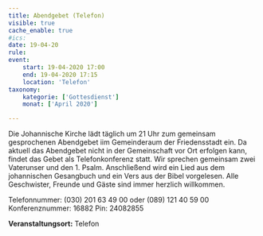 ```yaml
---
title: Abendgebet (Telefon)
visible: true
cache_enable: true
#ics: 
date: 19-04-20
rule: 
event:
	start: 19-04-2020 17:00
	end: 19-04-2020 17:15
	location: 'Telefon'
taxonomy:
	kategorie: ['Gottesdienst']
	monat: ['April 2020']

---
```

Die Johannische Kirche lädt täglich um 21 Uhr zum gemeinsam gesprochenen Abendgebet iim Gemeinderaum der Friedensstadt ein. Da aktuell das Abendgebet nicht in der Gemeinschaft vor Ort erfolgen kann, findet das Gebet als Telefonkonferenz statt. Wir sprechen gemeinsam zwei Vaterunser und den 1. Psalm. Anschließend wird ein Lied aus dem johannischen Gesangbuch und ein Vers aus der Bibel vorgelesen. Alle Geschwister, Freunde und Gäste sind immer herzlich willkommen.

Telefonnummer: (030) 201 63 49 00 oder (089) 121 40 59 00
Konferenznummer: 16882
Pin: 24082855



**Veranstaltungsort:** Telefon

